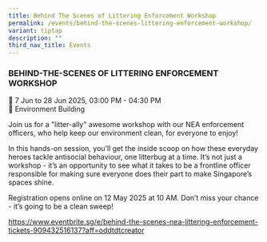 ```yaml
---
title: Behind The Scenes of Littering Enforcement Workshop
permalink: /events/behind-the-scenes-littering-enforcement-workshop/
variant: tiptap
description: ""
third_nav_title: Events
---
```

<h3>BEHIND-THE-SCENES OF LITTERING ENFORCEMENT WORKSHOP</h3>
<p>📆 7 Jun to 28 Jun 2025, 03:00 PM - 04:30 PM
<br>📍 Environment Building</p>
<p>Join us for a "litter-ally" awesome workshop with our NEA enforcement
officers, who help keep our environment clean, for everyone to enjoy!</p>
<p>In this hands-on session, you’ll get the inside scoop on how these everyday
heroes tackle antisocial behaviour, one litterbug at a time. It’s not just
a workshop - it’s an opportunity to see what it takes to be a frontline
officer responsible for making sure everyone does their part to make Singapore’s
spaces shine.</p>
<p>Registration opens online on 12 May 2025 at 10 AM. Don’t miss your chance
- it’s going to be a clean sweep!</p>
<p><a href="https://www.eventbrite.sg/e/behind-the-scenes-nea-littering-enforcement-operations-tickets-909432516137" rel="noopener noreferrer nofollow" target="_blank">https://www.eventbrite.sg/e/behind-the-scenes-nea-littering-enforcement-tickets-909432516137?aff=oddtdtcreator</a>
</p>
<p></p>